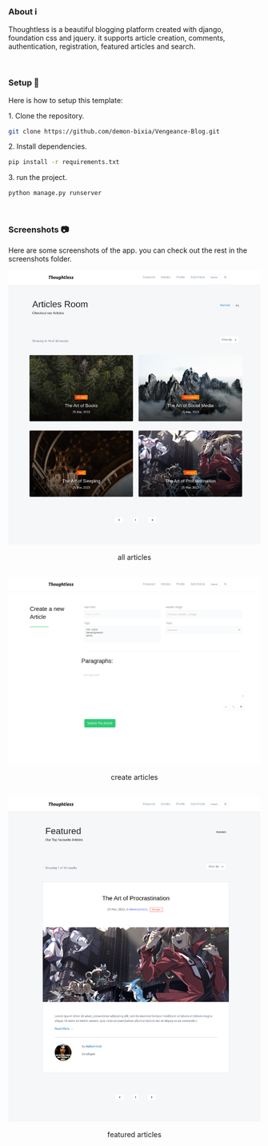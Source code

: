 ### About ℹ️

Thoughtless is a beautiful blogging platform 
created with django, foundation css and jquery. it supports article creation, comments, authentication, registration, featured articles and search.

<br>

### Setup 🔧

Here is how to setup this template:

<p>1. Clone the repository.</p>

```bash
git clone https://github.com/demon-bixia/Vengeance-Blog.git
```

<p>2. Install dependencies.</p>

```bash
pip install -r requirements.txt
```

<p>3. run the project.</p>

```bash
python manage.py runserver
```

<br>

### Screenshots 📷

Here are some screenshots of the app. you can check out the rest in the screenshots folder.

<img src="screenshots/all.png"/>
<p style="text-align:center;width:100%;">all  articles</p>

<br/>

<img src="screenshots/create.png"/>
<p style="text-align:center;width:100%;">create  articles</p>

<br/>

<img src="screenshots/featured.png"/>
<p style="text-align:center;width:100%;">featured  articles</p>